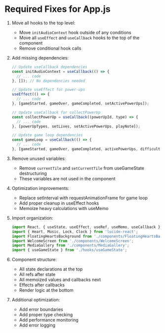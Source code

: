 # Required Fixes for App.js

1. Move all hooks to the top level:
   - Move `initAudioContext` hook outside of any conditions
   - Move all `useEffect` and `useCallback` hooks to the top of the component
   - Remove conditional hook calls

2. Add missing dependencies:
   ```javascript
   // Update useCallback dependencies
   const initAudioContext = useCallback(() => {
     // ... code
   }, []); // No dependencies needed

   // Update useEffect for power-ups
   useEffect(() => {
     // ... code
   }, [gameStarted, gameOver, gameCompleted, setActivePowerUps]);

   // Update useCallback for collectPowerUp
   const collectPowerUp = useCallback((powerUpId, type) => {
     // ... code
   }, [powerUpTypes, setLives, setActivePowerUps, playNote]);

   // Update game loop dependencies
   const gameLoop = useCallback(() => {
     // ... code
   }, [gameStarted, gameOver, gameCompleted, activePowerUps, difficulty, tilesSpawned, endlessMode]);
   ```

3. Remove unused variables:
   - Remove `currentTile` and `setCurrentTile` from useGameState destructuring
   - These variables are not used in the component

4. Optimization improvements:
   - Replace setInterval with requestAnimationFrame for game loop
   - Add proper cleanup in useEffect hooks
   - Memoize heavy calculations with useMemo

5. Import organization:
   ```javascript
   import React, { useState, useEffect, useRef, useMemo, useCallback } from 'react';
   import { Heart, Music, Lock, Clock } from 'lucide-react';
   import FloatingHeartsBackground from './components/FloatingHeartsBackground';
   import WelcomeScreen from './components/WelcomeScreen';
   import MediaGallery from './components/MediaGallery';
   import { useGameState } from './hooks/useGameState';
   ```

6. Component structure:
   - All state declarations at the top
   - All refs after state
   - All memoized values and callbacks next
   - Effects after callbacks
   - Render logic at the bottom

7. Additional optimization:
   - Add error boundaries
   - Add proper type checking
   - Add performance monitoring
   - Add error logging
